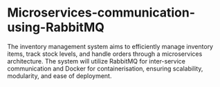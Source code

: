 # Microservices-communication-using-RabbitMQ
The inventory management system aims to efficiently manage inventory items, track stock levels, and handle orders through a microservices architecture. The system will utilize RabbitMQ for inter-service communication and Docker for containerisation, ensuring scalability, modularity, and ease of deployment.

